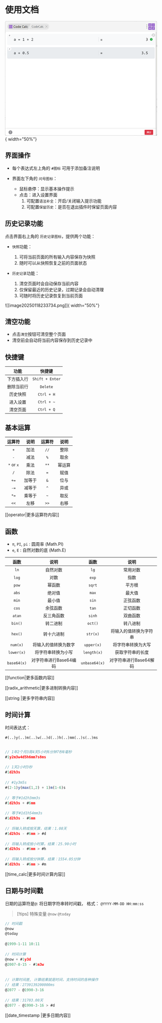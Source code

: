 # 使用文档

![](assets/image20250118220852.png){ width="50%"}

## 界面操作


- 每个表达式左上角的 `#图标` 可用于添加备注说明

- 界面左下角的 `问号图标`：

    - 鼠标悬停：显示基本操作提示
    - 点击：进入设置界面
        1. 可配置`语法补全`：开启/关闭输入提示功能
        2. 可配置`保留历史`：是否在退出插件时保留页面内容

## 历史记录功能

点击界面右上角的 `历史记录图标`，提供两个功能：

- `快照`功能：
    1. 可将当前页面的所有输入内容保存为快照
    2. 随时可以从快照恢复之前的页面状态

- `历史记录`功能：
    1. 清空页面时会自动保存当前内容
    2. 仅保留最近的历史记录，过期记录会自动清理
    3. 可随时将历史记录恢复到当前页面

![[image20250118233734.png]]{ width="50%"}
## 清空功能

- 点击`清空`按钮可清空整个页面
- 清空前会自动将当前内容保存到历史记录中


## 快捷键

|  功能   |       快捷键       |
| :---: | :-------------: |
| 下方插入行 | `Shift + Enter` |
| 删除当前行 |    `Delete`     |
| 历史快照  |   `Ctrl + H`    |
| 进入设置  |   `Ctrl + ~`    |
| 清空页面  |   `Ctrl + Q`    |

## 基本运算

|    运算符     | 说明  | 运算符  | 说明  |
| :--------: | :-: | :--: | :-: |
|    `+`     | 加法  | `//` | 整除  |
|    `-`     | 减法  | `%`  | 取余  |
| `*` or `x` | 乘法  | `**` | 幂运算 |
|    `/`     | 除法  | `=`  | 赋值  |
|    `+=`    | 加等于 | `&`  | 位与  |
|    `-=`    | 减等于 | `^`  | 异或  |
|    `*=`    | 乘等于 | `~`  | 取反  |
|    `<<`    | 左移  | `>>` | 右移  |

[[operator|更多运算符内容]]

## 函数

- `π`, `PI`, `pi` : 圆周率 (Math.PI)
- `e`, `E` : 自然对数的底 (Math.E)

|     函数      |       说明       |      函数       |       说明       |
| :---------: | :------------: | :-----------: | :------------: |
|    `ln`     |      自然对数      |     `lg`      |      常用对数      |
|    `log`    |       对数       |     `exp`     |       指数       |
|    `pow`    |      幂函数       |    `sqrt`     |      平方根       |
|    `abs`    |      绝对值       |     `max`     |      最大值       |
|    `min`    |      最小值       |     `sin`     |      正弦函数      |
|    `cos`    |      余弦函数      |     `tan`     |      正切函数      |
|   `atan`    |     反三角函数      |    `sinh`     |      双曲函数      |
|   `bin()`   |      转二进制      |    `oct()`    |      转八进制      |
|   `hex()`   |     转十六进制      |   `str(x)`    |  将输入的值转换为字符串   |
|  `num(x)`   |   将输入的值转换为数字   |  `upper(x)`   |   将字符串转换为大写    |
| `lower(x)`  |   将字符串转换为小写    |  `length(x)`  |    获取字符串的长度    |
| `base64(x)` | 对字符串进行Base64编码 | `unbase64(x)` | 对字符串进行Base64解码 |


[[function|更多函数内容]]

[[radix_arithmetic|更多进制转换内容]]

[[string |更多字符串内容]]


## 时间计算

时间表达式：

`#(..)y(..)m(..)w(..)d(..)h(..)mm(..)s(..)ms`


``` js

// 1年2个月3周4天5小时6分钟7秒8毫秒
#1y2m3w4d5h6mm7s8ms

// 1天2小时3秒
#1d2h3s

// #1y3m5s
#(2-1)y(max(1,2) + 1)m(1-6)s

// 等于#1d2h3mm3s
#1d2h3s + #6mm 

// 等于#1d1h54mm3s
#1d2h3s - #6mm 

// 将输入转成按天算，结果：1.08天
#1d2h3s - #6mm > #d

// 将输入转成按小时算，结果：25.90小时
#1d2h3s - #6mm > #h

// 将输入转成按分钟算，结果：1554.05分钟
#1d2h3s - #6mm > #m

```

[[time_calc|更多时间计算内容]]


## 日期与时间戳

日期的运算符是`@`:  将日期字符串转时间戳，
格式： `@YYYY-MM-DD HH:mm:ss` 

> [!tips] 特殊变量 `@now`  `@today`

``` js
// 时间戳
@now
@today

@1999-1-11 10:11

// 时间计算
@now + #1y3d
@2007-8-15 - #1m3w


// 计算时间差, 计算结果就是时间，支持时间的各种操作
// 结果：2739139200000ms
@2077 - @1990-3-16

// 结果：31703.00天
@2077 - @1990-3-16 > #d

```


[[date_timestamp |更多日期内容]]

